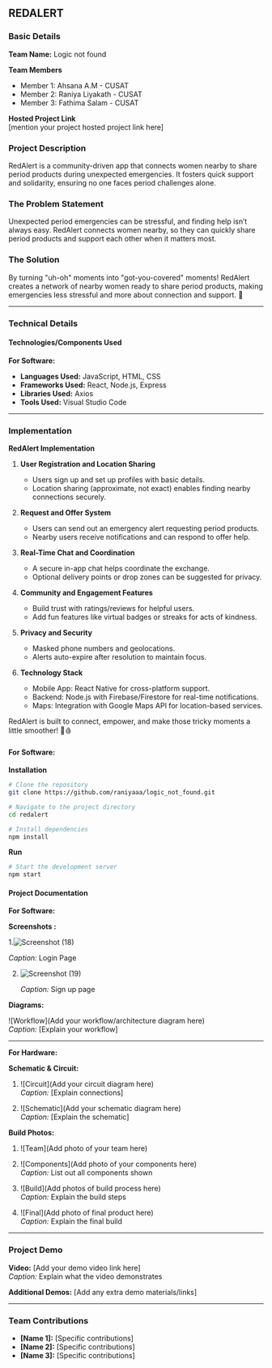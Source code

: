 ## REDALERT

### Basic Details

**Team Name:**
Logic not found

**Team Members**  
- Member 1: Ahsana A.M - CUSAT  
- Member 2: Raniya Liyakath - CUSAT  
- Member 3: Fathima Salam - CUSAT

**Hosted Project Link**  
[mention your project hosted project link here]

### Project Description
RedAlert is a community-driven app that connects women nearby to share period products during unexpected emergencies. It fosters quick support and solidarity, ensuring no one faces period challenges alone.
### The Problem Statement
Unexpected period emergencies can be stressful, and finding help isn’t always easy. RedAlert connects women nearby, so they can quickly share period products and support each other when it matters most.
### The Solution
By turning "uh-oh" moments into "got-you-covered" moments! RedAlert creates a network of nearby women ready to share period products, making emergencies less stressful and more about connection and support. 💌

---

### Technical Details

#### Technologies/Components Used

**For Software:**
- **Languages Used:** JavaScript, HTML, CSS
- **Frameworks Used:** React, Node.js, Express
- **Libraries Used:** Axios
- **Tools Used:** Visual Studio Code



---

### Implementation
**RedAlert Implementation**  

1. **User Registration and Location Sharing**  
   - Users sign up and set up profiles with basic details.  
   - Location sharing (approximate, not exact) enables finding nearby connections securely.  

2. **Request and Offer System**  
   - Users can send out an emergency alert requesting period products.  
   - Nearby users receive notifications and can respond to offer help.  

3. **Real-Time Chat and Coordination**  
   - A secure in-app chat helps coordinate the exchange.  
   - Optional delivery points or drop zones can be suggested for privacy.  

4. **Community and Engagement Features**  
   - Build trust with ratings/reviews for helpful users.  
   - Add fun features like virtual badges or streaks for acts of kindness.  

5. **Privacy and Security**  
   - Masked phone numbers and geolocations.  
   - Alerts auto-expire after resolution to maintain focus.  

6. **Technology Stack**  
   - Mobile App: React Native for cross-platform support.  
   - Backend: Node.js with Firebase/Firestore for real-time notifications.  
   - Maps: Integration with Google Maps API for location-based services.  

RedAlert is built to connect, empower, and make those tricky moments a little smoother! 🚨🩸

#### For Software:

**Installation**
```bash
# Clone the repository
git clone https://github.com/raniyaaa/logic_not_found.git

# Navigate to the project directory
cd redalert

# Install dependencies
npm install
```

**Run**
```bash
# Start the development server
npm start
```

#### Project Documentation

**For Software:**

**Screenshots :**

1.![Screenshot (18)](https://github.com/user-attachments/assets/258f2649-ddc4-45cb-bbb8-5cc63af2c119)

   *Caption:* Login Page

2. ![Screenshot (19)](https://github.com/user-attachments/assets/9db9439b-ba14-4a63-9548-9e79b32d3635)

   *Caption:* Sign up page


**Diagrams:**

![Workflow](Add your workflow/architecture diagram here)  
*Caption:* [Explain your workflow]

---

**For Hardware:**

**Schematic & Circuit:**

1. ![Circuit](Add your circuit diagram here)  
   *Caption:* [Explain connections]

2. ![Schematic](Add your schematic diagram here)  
   *Caption:* [Explain the schematic]

**Build Photos:**

1. ![Team](Add photo of your team here)  

2. ![Components](Add photo of your components here)  
   *Caption:* List out all components shown

3. ![Build](Add photos of build process here)  
   *Caption:* Explain the build steps

4. ![Final](Add photo of final product here)  
   *Caption:* Explain the final build

---

### Project Demo

**Video:**
[Add your demo video link here]  
*Caption:* Explain what the video demonstrates

**Additional Demos:**
[Add any extra demo materials/links]

---

### Team Contributions

- **[Name 1]:** [Specific contributions]
- **[Name 2]:** [Specific contributions]
- **[Name 3]:** [Specific contributions]

